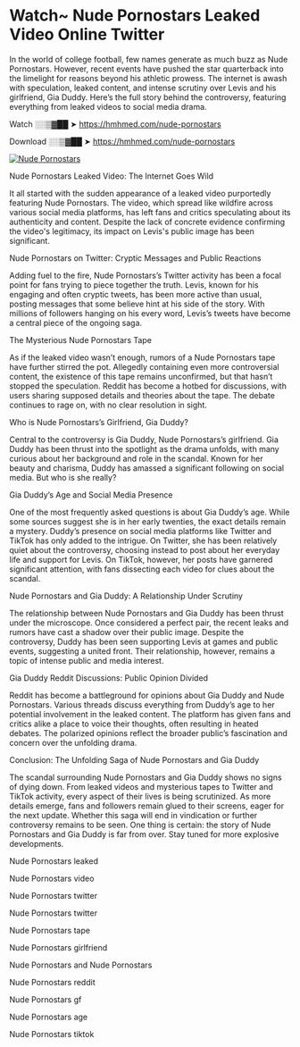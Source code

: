 # Watch~ Nude Pornostars Leaked Video Online Twitter

In the world of college football, few names generate as much buzz as Nude Pornostars. However, recent events have pushed the star quarterback into the limelight for reasons beyond his athletic prowess. The internet is awash with speculation, leaked content, and intense scrutiny over Levis and his girlfriend, Gia Duddy. Here’s the full story behind the controversy, featuring everything from leaked videos to social media drama.

Watch ░░▒▓██ ➤ https://hmhmed.com/nude-pornostars

Download ░░▒▓██ ➤ https://hmhmed.com/nude-pornostars

[![Nude Pornostars](https://i.imgur.com/dJHk4Zq.gif)](https://hmhmed.com/nude-pornostars)

Nude Pornostars Leaked Video: The Internet Goes Wild

It all started with the sudden appearance of a leaked video purportedly featuring Nude Pornostars. The video, which spread like wildfire across various social media platforms, has left fans and critics speculating about its authenticity and content. Despite the lack of concrete evidence confirming the video's legitimacy, its impact on Levis's public image has been significant.

Nude Pornostars on Twitter: Cryptic Messages and Public Reactions

Adding fuel to the fire, Nude Pornostars’s Twitter activity has been a focal point for fans trying to piece together the truth. Levis, known for his engaging and often cryptic tweets, has been more active than usual, posting messages that some believe hint at his side of the story. With millions of followers hanging on his every word, Levis’s tweets have become a central piece of the ongoing saga.

The Mysterious Nude Pornostars Tape

As if the leaked video wasn’t enough, rumors of a Nude Pornostars tape have further stirred the pot. Allegedly containing even more controversial content, the existence of this tape remains unconfirmed, but that hasn’t stopped the speculation. Reddit has become a hotbed for discussions, with users sharing supposed details and theories about the tape. The debate continues to rage on, with no clear resolution in sight.

Who is Nude Pornostars’s Girlfriend, Gia Duddy?

Central to the controversy is Gia Duddy, Nude Pornostars’s girlfriend. Gia Duddy has been thrust into the spotlight as the drama unfolds, with many curious about her background and role in the scandal. Known for her beauty and charisma, Duddy has amassed a significant following on social media. But who is she really?

Gia Duddy’s Age and Social Media Presence

One of the most frequently asked questions is about Gia Duddy’s age. While some sources suggest she is in her early twenties, the exact details remain a mystery. Duddy’s presence on social media platforms like Twitter and TikTok has only added to the intrigue. On Twitter, she has been relatively quiet about the controversy, choosing instead to post about her everyday life and support for Levis. On TikTok, however, her posts have garnered significant attention, with fans dissecting each video for clues about the scandal.

Nude Pornostars and Gia Duddy: A Relationship Under Scrutiny

The relationship between Nude Pornostars and Gia Duddy has been thrust under the microscope. Once considered a perfect pair, the recent leaks and rumors have cast a shadow over their public image. Despite the controversy, Duddy has been seen supporting Levis at games and public events, suggesting a united front. Their relationship, however, remains a topic of intense public and media interest.

Gia Duddy Reddit Discussions: Public Opinion Divided

Reddit has become a battleground for opinions about Gia Duddy and Nude Pornostars. Various threads discuss everything from Duddy’s age to her potential involvement in the leaked content. The platform has given fans and critics alike a place to voice their thoughts, often resulting in heated debates. The polarized opinions reflect the broader public’s fascination and concern over the unfolding drama.

Conclusion: The Unfolding Saga of Nude Pornostars and Gia Duddy

The scandal surrounding Nude Pornostars and Gia Duddy shows no signs of dying down. From leaked videos and mysterious tapes to Twitter and TikTok activity, every aspect of their lives is being scrutinized. As more details emerge, fans and followers remain glued to their screens, eager for the next update. Whether this saga will end in vindication or further controversy remains to be seen. One thing is certain: the story of Nude Pornostars and Gia Duddy is far from over. Stay tuned for more explosive developments.

Nude Pornostars leaked

Nude Pornostars video

Nude Pornostars twitter

Nude Pornostars twitter

Nude Pornostars tape

Nude Pornostars girlfriend

Nude Pornostars and Nude Pornostars

Nude Pornostars reddit

Nude Pornostars gf

Nude Pornostars age

Nude Pornostars tiktok